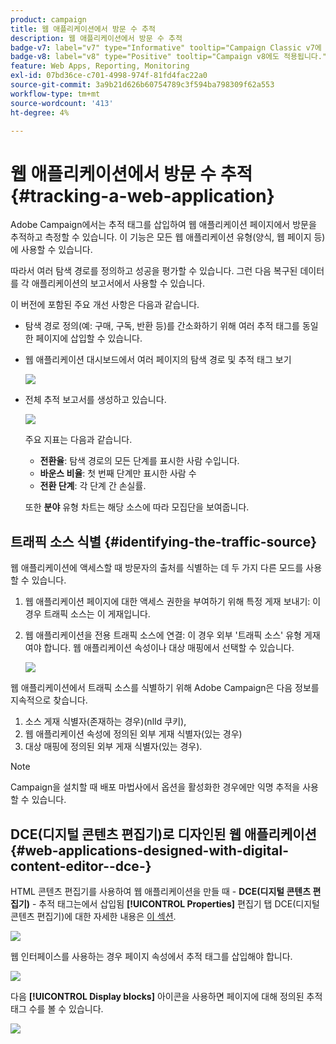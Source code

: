 ```yaml
---
product: campaign
title: 웹 애플리케이션에서 방문 수 추적
description: 웹 애플리케이션에서 방문 수 추적
badge-v7: label="v7" type="Informative" tooltip="Campaign Classic v7에 적용"
badge-v8: label="v8" type="Positive" tooltip="Campaign v8에도 적용됩니다."
feature: Web Apps, Reporting, Monitoring
exl-id: 07bd36ce-c701-4998-974f-81fd4fac22a0
source-git-commit: 3a9b21d626b60754789c3f594ba798309f62a553
workflow-type: tm+mt
source-wordcount: '413'
ht-degree: 4%

---
```


# 웹 애플리케이션에서 방문 수 추적{#tracking-a-web-application}



Adobe Campaign에서는 추적 태그를 삽입하여 웹 애플리케이션 페이지에서 방문을 추적하고 측정할 수 있습니다. 이 기능은 모든 웹 애플리케이션 유형(양식, 웹 페이지 등)에 사용할 수 있습니다.

따라서 여러 탐색 경로를 정의하고 성공을 평가할 수 있습니다. 그런 다음 복구된 데이터를 각 애플리케이션의 보고서에서 사용할 수 있습니다.

이 버전에 포함된 주요 개선 사항은 다음과 같습니다.

* 탐색 경로 정의(예: 구매, 구독, 반환 등)를 간소화하기 위해 여러 추적 태그를 동일한 페이지에 삽입할 수 있습니다.
* 웹 애플리케이션 대시보드에서 여러 페이지의 탐색 경로 및 추적 태그 보기

  ![](assets/trackers_1.png)

* 전체 추적 보고서를 생성하고 있습니다.

  ![](assets/trackers_5.png)

  주요 지표는 다음과 같습니다.

   * **전환율**: 탐색 경로의 모든 단계를 표시한 사람 수입니다.
   * **바운스 비율**: 첫 번째 단계만 표시한 사람 수
   * **전환 단계**: 각 단계 간 손실률.

  또한 **분야** 유형 차트는 해당 소스에 따라 모집단을 보여줍니다.

## 트래픽 소스 식별 {#identifying-the-traffic-source}

웹 애플리케이션에 액세스할 때 방문자의 출처를 식별하는 데 두 가지 다른 모드를 사용할 수 있습니다.

1. 웹 애플리케이션 페이지에 대한 액세스 권한을 부여하기 위해 특정 게재 보내기: 이 경우 트래픽 소스는 이 게재입니다.
1. 웹 애플리케이션을 전용 트래픽 소스에 연결: 이 경우 외부 &#39;트래픽 소스&#39; 유형 게재여야 합니다. 웹 애플리케이션 속성이나 대상 매핑에서 선택할 수 있습니다.

   ![](assets/trackers_6.png)

웹 애플리케이션에서 트래픽 소스를 식별하기 위해 Adobe Campaign은 다음 정보를 지속적으로 찾습니다.

1. 소스 게재 식별자(존재하는 경우)(nlId 쿠키),
1. 웹 애플리케이션 속성에 정의된 외부 게재 식별자(있는 경우)
1. 대상 매핑에 정의된 외부 게재 식별자(있는 경우).

>[!NOTE]
>
>Campaign을 설치할 때 배포 마법사에서 옵션을 활성화한 경우에만 익명 추적을 사용할 수 있습니다.

## DCE(디지털 콘텐츠 편집기)로 디자인된 웹 애플리케이션 {#web-applications-designed-with-digital-content-editor--dce-}

HTML 콘텐츠 편집기를 사용하여 웹 애플리케이션을 만들 때 - **DCE(디지털 콘텐츠 편집기)** - 추적 태그는에서 삽입됨 **[!UICONTROL Properties]** 편집기 탭 DCE(디지털 콘텐츠 편집기)에 대한 자세한 내용은 [이 섹션](about-campaign-html-editor.md).

![](assets/trackers_2.png)

웹 인터페이스를 사용하는 경우 페이지 속성에서 추적 태그를 삽입해야 합니다.

![](assets/trackers_3.png)

다음 **[!UICONTROL Display blocks]** 아이콘을 사용하면 페이지에 대해 정의된 추적 태그 수를 볼 수 있습니다.

![](assets/trackers_4.png)
